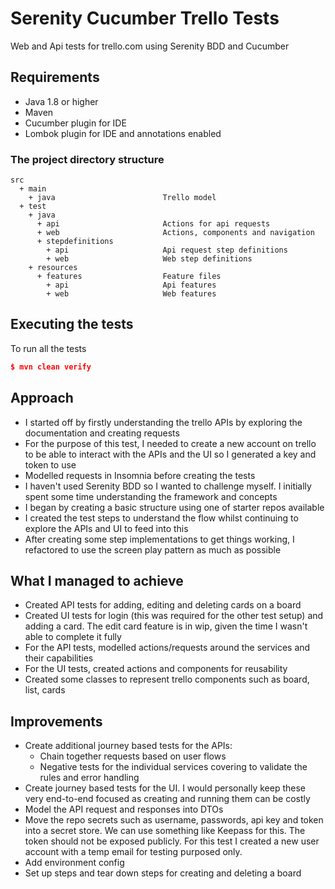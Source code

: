 # Serenity Cucumber Trello Tests
Web and Api tests for trello.com using Serenity BDD and Cucumber

## Requirements
- Java 1.8 or higher
- Maven
- Cucumber plugin for IDE
- Lombok plugin for IDE and annotations enabled

### The project directory structure
```Gherkin
src
  + main
    + java                        Trello model
  + test
    + java                        
      + api                       Actions for api requests
      + web                       Actions, components and navigation
      + stepdefinitions
        + api                     Api request step definitions
        + web                     Web step definitions
    + resources
      + features                  Feature files
        + api                     Api features 
        + web                     Web features 
```

## Executing the tests
To run all the tests
```json
$ mvn clean verify
```

## Approach
- I started off by firstly understanding the trello APIs by exploring the documentation and creating requests
- For the purpose of this test, I needed to create a new account on trello to be able to interact with the APIs and the UI so I generated a key and token to use
- Modelled requests in Insomnia before creating the tests
- I haven't used Serenity BDD so I wanted to challenge myself. I initially spent some time understanding the framework and concepts
- I began by creating a basic structure using one of starter repos available
- I created the test steps to understand the flow whilst continuing to explore the APIs and UI to feed into this
- After creating some step implementations to get things working, I refactored to use the screen play pattern as much as possible

## What I managed to achieve
- Created API tests for adding, editing and deleting cards on a board
- Created UI tests for login (this was required for the other test setup) and adding a card. The edit card feature is in wip, given the time I wasn't able to complete it fully
- For the API tests, modelled actions/requests around the services and their capabilities
- For the UI tests, created actions and components for reusability
- Created some classes to represent trello components such as board, list, cards

## Improvements
- Create additional journey based tests for the APIs:
  - Chain together requests based on user flows
  - Negative tests for the individual services covering to validate the rules and error handling
- Create journey based tests for the UI. I would personally keep these very end-to-end focused as creating and running them can be costly
- Model the API request and responses into DTOs
- Move the repo secrets such as username, passwords, api key and token into a secret store. We can use something like Keepass for this. The token should not be exposed publicly. For this test I created a new user account with a temp email for testing purposed only.
- Add environment config
- Set up steps and tear down steps for creating and deleting a board
